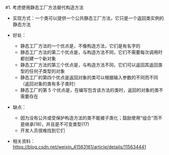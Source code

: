#1. 考虑使用静态工厂方法替代构造方法
- 实现方式：一个类可以提供一个公共静态工厂方法，它只是一个返回类实例的静态方法
- 好处：
  - 静态工厂方法的一个优点是，不像构造方法，它们是有名字的
  - 静态工厂方法的第二个优点是，与构造方法不同，它们不需要每次调用时都创建一个新对象
  - 静态工厂方法的第三个优点是，与构造方法不同，它们可以返回其返回类型的任何子类型的对象
  - 静态工厂的第四个优点是返回对象的类可以根据输入参数的不同而不同（返回对象的类有多子类时）
  - 静态工厂的第 5 个优点是，在编写包含该方法的类时，返回的对象的类不需要存在
- 缺点：
  - 因为没有公共或受保护构造方法的类不能被子类化；鼓励使用"组合"而不是继承(18)，并且是不可变类型(17)
  - 开发人员很难找到它们

- 相关资料：https://blog.csdn.net/weixin_41563161/article/details/115634441